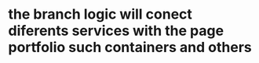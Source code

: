# the branch logic will conect diferents services with the page portfolio such containers and others

